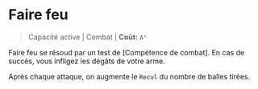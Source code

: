 # Faire feu

> Capacité active \| Combat \| **Coût:** `A°`

Faire feu se résoud par un test de \[Compétence de combat\]. En cas de succès, vous infligez les dégâts de votre arme.

Après chaque attaque, on augmente le `Recul` du nombre de balles tirées.

